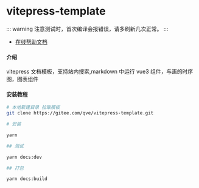 # vitepress-template

::: warning
注意测试时，首次编译会报错误，请多刷新几次正常。
:::

- [在线帮助文档](https://qve.gitee.io/docs/plugin/)

#### 介绍

vitepress 文档模板，支持站内搜索,markdown 中运行 vue3 组件，与画的时序图，图表组件

#### 安装教程

```sh
# 本地新建目录 拉取模板
git clone https://gitee.com/qve/vitepress-template.git

# 安装

yarn

## 测试

yarn docs:dev

## 打包

yarn docs:build
```
